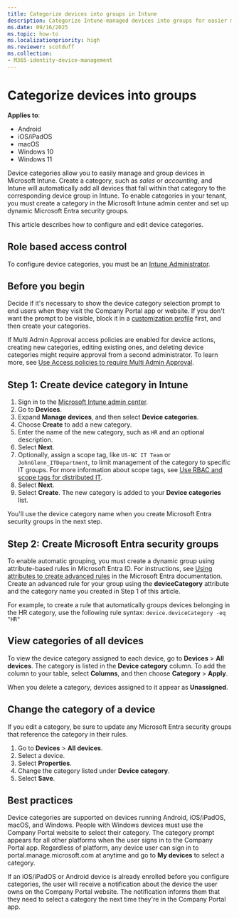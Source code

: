 ```yaml
---
title: Categorize devices into groups in Intune
description: Categorize Intune-managed devices into groups for easier management in the admin center.
ms.date: 09/16/2025
ms.topic: how-to
ms.localizationpriority: high
ms.reviewer: scotduff
ms.collection:
- M365-identity-device-management
---
```


# Categorize devices into groups

**Applies to**:
* Android
* iOS/iPadOS
* macOS
* Windows 10
* Windows 11

Device categories allow you to easily manage and group devices in Microsoft Intune. Create a category, such as *sales* or *accounting*, and Intune will automatically add all devices that fall within that category to the corresponding device group in Intune. To enable categories in your tenant, you must create a category in the Microsoft Intune admin center and set up dynamic Microsoft Entra security groups.

This article describes how to configure and edit device categories.

## Role based access control

To configure device categories, you must be an [Intune Administrator](/entra/identity/role-based-access-control/permissions-reference#intune-administrator).

## Before you begin

Decide if it's necessary to show the device category selection prompt to end users when they visit the Company Portal app or website. If you don't want the prompt to be visible, block it in a [customization profile](../apps/company-portal-app.md#device-categories) first, and then create your categories.

If Multi Admin Approval access policies are enabled for device actions, creating new categories, editing existing ones, and deleting device categories might require approval from a second administrator. To learn more, see [Use Access policies to require Multi Admin Approval](../fundamentals/multi-admin-approval.md).

## Step 1: Create device category in Intune

1. Sign in to the [Microsoft Intune admin center](https://go.microsoft.com/fwlink/?linkid=2109431).
1. Go to **Devices**. 
1. Expand **Manage devices**, and then select **Device categories**.  
1. Choose **Create** to add a new category.  
1. Enter the name of the new category, such as `HR` and an optional description.
1. Select **Next**.
1. Optionally, assign a scope tag, like `US-NC IT Team` or `JohnGlenn_ITDepartment`, to limit management of the category to specific IT groups. For more information about scope tags, see [Use RBAC and scope tags for distributed IT](../fundamentals/scope-tags.md).
1. Select **Next**.
1. Select **Create**. The new category is added to your **Device categories** list.

You'll use the device category name when you create Microsoft Entra security groups in the next step.

<a name='step-2-create-azure-ad-security-groups'></a>

## Step 2: Create Microsoft Entra security groups

To enable automatic grouping, you must create a dynamic group using attribute-based rules in Microsoft Entra ID. For instructions, see [Using attributes to create advanced rules](/azure/active-directory/users-groups-roles/groups-dynamic-membership#using-attributes-to-create-rules-for-device-objects) in the Microsoft Entra documentation. Create an advanced rule for your group using the **deviceCategory** attribute and the category name you created in Step 1 of this article.

For example, to create a rule that automatically groups devices belonging in the HR category, use the following rule syntax: `device.deviceCategory -eq "HR"`

## View categories of all devices
To view the device category assigned to each device, go to **Devices** > **All devices**.
The category is listed in the **Device category** column. To add the column to your table, select **Columns**, and then choose **Category** > **Apply**.

When you delete a category, devices assigned to it appear as **Unassigned**.

## Change the category of a device
If you edit a category, be sure to update any Microsoft Entra security groups that reference the category in their rules.

1. Go to **Devices** > **All devices**.
2. Select a device.
3. Select **Properties**.
4. Change the category listed under **Device category**.
5. Select **Save**.

## Best practices
Device categories are supported on devices running Android, iOS/iPadOS, macOS, and Windows. People with Windows devices must use the Company Portal website to select their category. The category prompt appears for all other platforms when the user signs in to the Company Portal app. Regardless of platform, any device user can sign in to portal.manage.microsoft.com at anytime and go to **My devices** to select a category.

If an iOS/iPadOS or Android device is already enrolled before you configure categories, the user will receive a notification about the device the user owns on the Company Portal website. The notification informs them that they need to select a category the next time they're in the Company Portal app.
